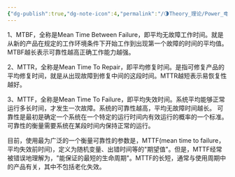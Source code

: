 ```yaml
---
{"dg-publish":true,"dg-note-icon":4,"permalink":"/🌗Theory_理论/Power_电源/MTBF&MTTR&MTTF/","dgPassFrontmatter":true,"noteIcon":4,"created":"2023-10-19T19:24:54.579+08:00","updated":"2024-08-27T10:56:29.621+08:00"}
---
```


1、MTBF，全称是Mean Time Between Failure，即平均无故障工作时间。就是从新的产品在规定的工作环境条件下开始工作到出现第一个故障的时间的平均值。MTBF越长表示可靠性越高正确工作能力越强。

2、MTTR，全称是Mean Time To Repair，即平均修复时间。是指可修复产品的平均修复时间，就是从出现故障到修复中间的这段时间。MTTR越短表示易恢复性越好。

3、MTTF，全称是Mean Time To Failure，即平均失效时间。系统平均能够正常运行多长时间，才发生一次故障。系统的可靠性越高，平均无故障时间越长。 可靠性是最初是确定一个系统在一个特定的运行时间内有效运行的概率的一个标准。可靠性的衡量需要系统在某段时间内保持正常的运行。

目前，使用最为广泛的一个衡量可靠性的参数是，MTTF(mean time to failure，平均失效前时间)，定义为随机变量、出错时间等的"期望值"。但是，MTTF经常被错误地理解为，"能保证的最短的生命周期"。MTTF的长短，通常与使用周期中的产品有关，其中不包括老化失效。